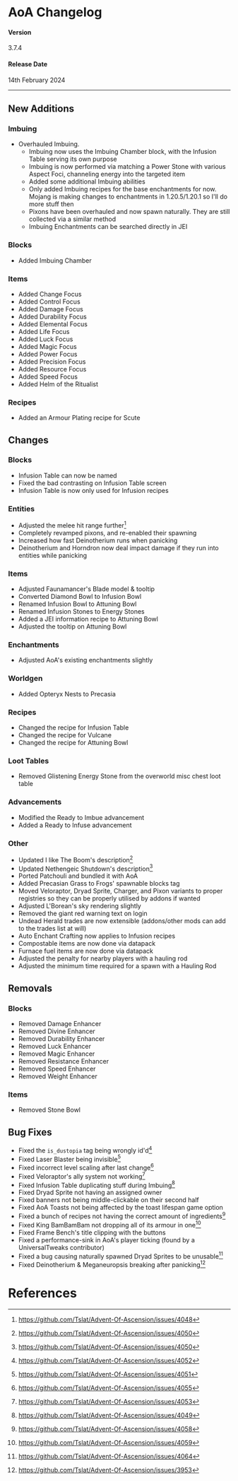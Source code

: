 # AoA Changelog
#### Version
3.7.4
#### Release Date
14th February 2024
<hr>

## New Additions
### Imbuing
* Overhauled Imbuing.
  * Imbuing now uses the Imbuing Chamber block, with the Infusion Table serving its own purpose
  * Imbuing is now performed via matching a Power Stone with various Aspect Foci, channeling energy into the targeted item
  * Added some additional Imbuing abilities
  * Only added Imbuing recipes for the base enchantments for now. Mojang is making changes to enchantments in 1.20.5/1.20.1 so I'll do more stuff then
  * Pixons have been overhauled and now spawn naturally. They are still collected via a similar method
  * Imbuing Enchantments can be searched directly in JEI

### Blocks
* Added Imbuing Chamber

### Items
* Added Change Focus
* Added Control Focus
* Added Damage Focus
* Added Durability Focus
* Added Elemental Focus
* Added Life Focus
* Added Luck Focus
* Added Magic Focus
* Added Power Focus
* Added Precision Focus
* Added Resource Focus
* Added Speed Focus
* Added Helm of the Ritualist

### Recipes
* Added an Armour Plating recipe for Scute

## Changes
### Blocks
* Infusion Table can now be named
* Fixed the bad contrasting on Infusion Table screen
* Infusion Table is now only used for Infusion recipes

### Entities
* Adjusted the melee hit range further[^8]
* Completely revamped pixons, and re-enabled their spawning
* Increased how fast Deinotherium runs when panicking
* Deinotherium and Horndron now deal impact damage if they run into entities while panicking

### Items
* Adjusted Faunamancer's Blade model & tooltip
* Converted Diamond Bowl to Infusion Bowl
* Renamed Infusion Bowl to Attuning Bowl
* Renamed Infusion Stones to Energy Stones
* Added a JEI information recipe to Attuning Bowl
* Adjusted the tooltip on Attuning Bowl

### Enchantments
* Adjusted AoA's existing enchantments slightly

### Worldgen
* Added Opteryx Nests to Precasia

### Recipes
* Changed the recipe for Infusion Table
* Changed the recipe for Vulcane
* Changed the recipe for Attuning Bowl

### Loot Tables
- Removed Glistening Energy Stone from the overworld misc chest loot table

### Advancements
* Modified the Ready to Imbue advancement
* Added a Ready to Infuse advancement

### Other
* Updated I like The Boom's description[^2]
* Updated Nethengeic Shutdown's description[^2]
* Ported Patchouli and bundled it with AoA
* Added Precasian Grass to Frogs' spawnable blocks tag
* Moved Veloraptor, Dryad Sprite, Charger, and Pixon variants to proper registries so they can be properly utilised by addons if wanted
* Adjusted L'Borean's sky rendering slightly
* Removed the giant red warning text on login
* Undead Herald trades are now extensible (addons/other mods can add to the trades list at will)
* Auto Enchant Crafting now applies to Infusion recipes
* Compostable items are now done via datapack
* Furnace fuel items are now done via datapack
* Adjusted the penalty for nearby players with a hauling rod
* Adjusted the minimum time required for a spawn with a Hauling Rod

## Removals
### Blocks
- Removed Damage Enhancer
- Removed Divine Enhancer
- Removed Durability Enhancer
- Removed Luck Enhancer
- Removed Magic Enhancer
- Removed Resistance Enhancer
- Removed Speed Enhancer
- Removed Weight Enhancer

### Items
- Removed Stone Bowl

## Bug Fixes
* Fixed the `is_dustopia` tag being wrongly id'd[^1]
* Fixed Laser Blaster being invisible[^3]
* Fixed incorrect level scaling after last change[^4]
* Fixed Veloraptor's ally system not working[^6]
* Fixed Infusion Table duplicating stuff during Imbuing[^7]
* Fixed Dryad Sprite not having an assigned owner
* Fixed banners not being middle-clickable on their second half
* Fixed AoA Toasts not being affected by the toast lifespan game option
* Fixed a bunch of recipes not having the correct amount of ingredients[^9]
* Fixed King BamBamBam not dropping all of its armour in one[^10]
* Fixed Frame Bench's title clipping with the buttons
* Fixed a performance-sink in AoA's player ticking (found by a UniversalTweaks contributor)
* Fixed a bug causing naturally spawned Dryad Sprites to be unusable[^11]
* Fixed Deinotherium & Meganeuropsis breaking after panicking[^12]

# References
[^1]: https://github.com/Tslat/Advent-Of-Ascension/issues/4052
[^2]: https://github.com/Tslat/Advent-Of-Ascension/issues/4050
[^3]: https://github.com/Tslat/Advent-Of-Ascension/issues/4051
[^4]: https://github.com/Tslat/Advent-Of-Ascension/issues/4055
[^5]: https://github.com/Tslat/Advent-Of-Ascension/issues/4054
[^6]: https://github.com/Tslat/Advent-Of-Ascension/issues/4053
[^7]: https://github.com/Tslat/Advent-Of-Ascension/issues/4049
[^8]: https://github.com/Tslat/Advent-Of-Ascension/issues/4048
[^9]: https://github.com/Tslat/Advent-Of-Ascension/issues/4058
[^10]: https://github.com/Tslat/Advent-Of-Ascension/issues/4059
[^11]: https://github.com/Tslat/Advent-Of-Ascension/issues/4064
[^12]: https://github.com/Tslat/Advent-Of-Ascension/issues/3953
